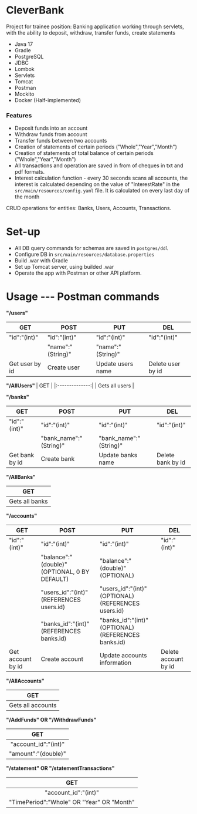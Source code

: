 # CleverBank
Project for trainee position:
 Banking application working through servlets, with the ability to deposit, withdraw, transfer funds, create statements
 
- Java 17
- Gradle
- PostgreSQL
- JDBC
- Lombok
- Servlets
- Tomcat
- Postman
- Mockito
- Docker (Half-implemented)


<h3> Features </h3>

- Deposit funds into an account
- Withdraw funds from account
- Transfer funds between two accounts
- Creation of statements of certain periods ("Whole","Year","Month")
- Creation of statements of total balance of certain periods ("Whole","Year","Month")
- All transactions and operation are saved in from of cheques in txt and pdf formats.
- Interest calculation function - every 30 seconds scans all accounts, the interest is calculated depending on the value of "InterestRate" in the ```src/main/resources/config.yaml``` file.
  It is calculated on every last day of the month

CRUD operations for entities: Banks, Users, Accounts, Transactions.
  
<h1>
<b> Set-up </b>
</h1>

- All DB query commands for schemas are saved in ```postgres/ddl```
- Configure DB in ``` src/main/resources/database.properties ```
- Build .war with Gradle
- Set up Tomcat server, using builded .war
- Operate the app with Postman or other API platform.

<h1> <b> Usage --- Postman commands </b> </h1>
                          <p1> <b> "/users" </b></p1>



| GET            | POST              | PUT               | DEL               |
|----------------|-------------------|-------------------|-------------------|
| "id":"(int)"   | "id":"(int)"      | "id":"(int)"      | "id":"(int)"      |
|                | "name":"(String)" | "name":"(String)" |                   |
| Get user by id | Create user       | Update users name | Delete user by id |

<p1><b>"/AllUsers" </b> </p1>
|       GET      |
|:--------------:|
| Gets all users |

<p1><b> "/banks"</b></p1>

| GET            | POST                   | PUT                    | DEL               |
|----------------|------------------------|------------------------|-------------------|
| "id":"(int)"   | "id":"(int)"           | "id":"(int)"           | "id":"(int)"      |
|                | "bank_name":"(String)" | "bank_name":"(String)" |                   |
| Get bank by id | Create bank            | Update banks name      | Delete bank by id |

<p1><b> "/AllBanks" </b></p1>

|       GET      |
|:--------------:|
| Gets all banks |

<p1><b> "/accounts" </b></p1>

| GET               | POST                                          | PUT                                                 | DEL                  |
|-------------------|-----------------------------------------------|-----------------------------------------------------|----------------------|
| "id":"(int)"      | "id":"(int)"                                  | "id":"(int)"                                        | "id":"(int)"         |
|                   | "balance":"(double)" (OPTIONAL, 0 BY DEFAULT) | "balance":"(double)" (OPTIONAL)                     |                      |
|                   | "users_id":"(int)" (REFERENCES users.id)      | "users_id":"(int)" (OPTIONAL) (REFERENCES users.id) |                      |
|                   | "banks_id":"(int)" (REFERENCES banks.id)      | "banks_id":"(int)" (OPTIONAL) (REFERENCES banks.id) |                      |
| Get account by id | Create account                                | Update accounts information                         | Delete account by id |

<p1><b> "/AllAccounts" </b></p1>

|        GET        |
|:-----------------:|
| Gets all accounts |

<p1><b> "/AddFunds"  OR  "/WithdrawFunds"</b></p1> 

|          GET         |
|:--------------------:|
| "account_id":"(int)" |
| "amount":"(double)"  |

<p1> <b> "/statement"   OR "/statementTransactions"  </b></p1> 

|                    GET                    |
|:-----------------------------------------:|
|            "account_id":"(int)"           |
| "TimePeriod":"Whole" OR "Year" OR "Month" |














